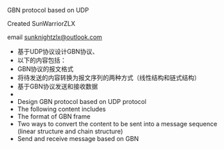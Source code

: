 GBN protocol based on UDP

Created SunWarriorZLX

email sunknightzlx@outlook.com

 * 基于UDP协议设计GBN协议、
 * 以下的内容包括：
 * GBN协议的报文格式
 * 将待发送的内容转换为报文序列的两种方式（线性结构和链式结构）
 * 基于GBN协议发送和接收数据
 *
 * Design GBN protocol based on UDP protocol
 * The following content includes
 * The format of GBN frame
 * Two ways to convert the content to be sent into a message sequence (linear structure and chain structure)
 * Send and receive message based on GBN
